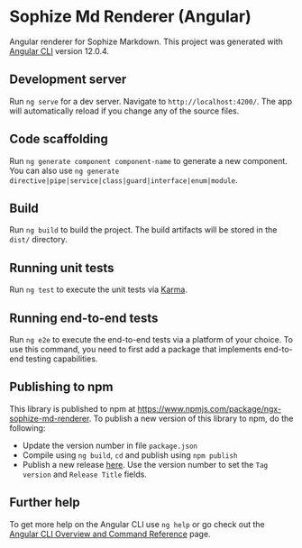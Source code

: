 # Sophize Md Renderer (Angular)

Angular renderer for Sophize Markdown. This project was generated with [Angular CLI](https://github.com/angular/angular-cli) version 12.0.4.

## Development server

Run `ng serve` for a dev server. Navigate to `http://localhost:4200/`. The app will automatically reload if you change any of the source files.

## Code scaffolding

Run `ng generate component component-name` to generate a new component. You can also use `ng generate directive|pipe|service|class|guard|interface|enum|module`.

## Build

Run `ng build` to build the project. The build artifacts will be stored in the `dist/` directory.

## Running unit tests

Run `ng test` to execute the unit tests via [Karma](https://karma-runner.github.io).

## Running end-to-end tests

Run `ng e2e` to execute the end-to-end tests via a platform of your choice. To use this command, you need to first add a package that implements end-to-end testing capabilities.

## Publishing to npm
This library is published to npm at https://www.npmjs.com/package/ngx-sophize-md-renderer. To publish a new version of this library to npm, do the following:

* Update the version number in file `package.json`
* Compile using `ng build`, `cd` and publish using `npm publish`
* Publish a new release [here](https://github.com/Sophize/ngx-sophize-md-renderer/releases). Use the version number to set the `Tag version` and `Release Title` fields.

## Further help

To get more help on the Angular CLI use `ng help` or go check out the [Angular CLI Overview and Command Reference](https://angular.io/cli) page.
